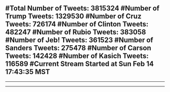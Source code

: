 #Total Number of Tweets: 3815324 
#Number of Trump Tweets: 1329530
#Number of Cruz Tweets: 726174
#Number of Clinton Tweets: 482247
#Number of Rubio Tweets: 383058
#Number of Jeb! Tweets: 361523
#Number of Sanders Tweets: 275478
#Number of Carson Tweets: 142428
#Number of Kasich Tweets: 116589
#Current Stream Started at Sun Feb 14 17:43:35 MST
---
---
---
